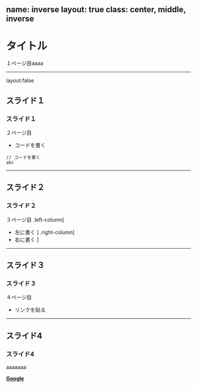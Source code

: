 name: inverse
layout: true
class: center, middle, inverse
---
# タイトル
１ページ目aaaa

---
layout:false
## スライド１
### スライド１
２ページ目

* コードを書く
```
// コードを書く
abc
```
---
## スライド２
### スライド２
３ページ目
.left-column[
* 左に書く
]
.right-column[
* 右に書く
]

---
## スライド３
### スライド３
４ページ目

* リンクを貼る

---
## スライド4
### スライド4
aaaaaaa

__[Google](https://www.google.co.jp/)__

